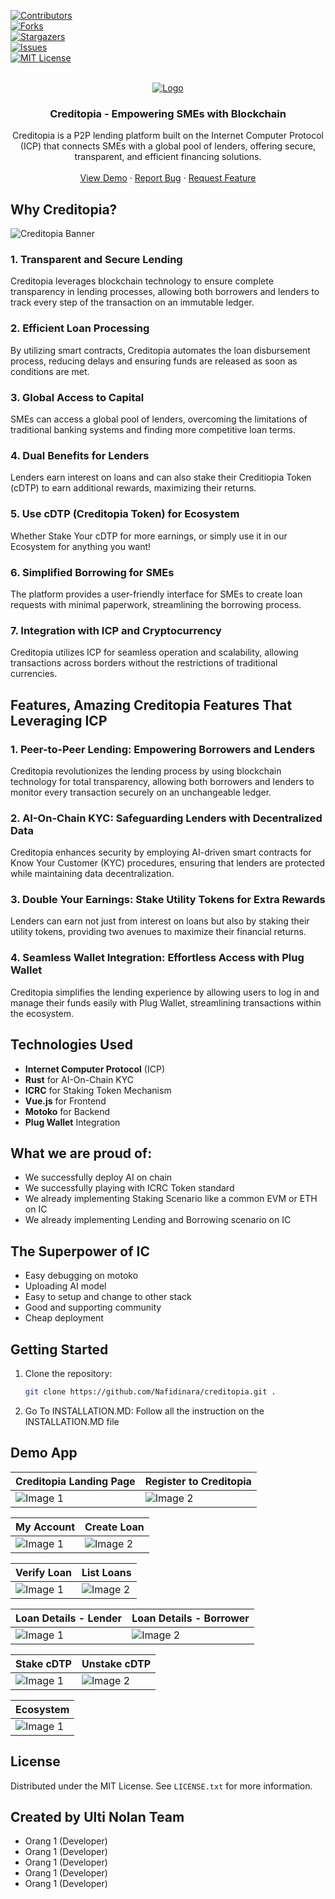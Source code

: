 [![Contributors][contributors-shield]][contributors-url]  
[![Forks][forks-shield]][forks-url]  
[![Stargazers][stars-shield]][stars-url]  
[![Issues][issues-shield]][issues-url]  
[![MIT License][license-shield]][license-url]

<!-- PROJECT LOGO -->
<br />
<div align="center">
  <a href="https://github.com/Nafidinara/creditopia">
    <img src="assets/image/creditopia-banner1.png" alt="Logo">
  </a>
  <h3 align="center">Creditopia - Empowering SMEs with Blockchain</h3>
  <p align="center">
    Creditopia is a P2P lending platform built on the Internet Computer Protocol (ICP) that connects SMEs with a global pool of lenders, offering secure, transparent, and efficient financing solutions.
    <br/>
    <br/>
    <a href="https://github.com/Nafidinara/creditopia">View Demo</a>
    ·
    <a href="https://github.com/Nafidinara/creditopia/issues">Report Bug</a>
    ·
    <a href="https://github.com/Nafidinara/creditopia/issues">Request Feature</a>
  </p>
</div>

## Why Creditopia?

<img src="assets/image/creditopia-banner2.png" alt="Creditopia Banner">

### 1. Transparent and Secure Lending
Creditopia leverages blockchain technology to ensure complete transparency in lending processes, allowing both borrowers and lenders to track every step of the transaction on an immutable ledger.

### 2. Efficient Loan Processing
By utilizing smart contracts, Creditopia automates the loan disbursement process, reducing delays and ensuring funds are released as soon as conditions are met.

### 3. Global Access to Capital
SMEs can access a global pool of lenders, overcoming the limitations of traditional banking systems and finding more competitive loan terms.

### 4. Dual Benefits for Lenders
Lenders earn interest on loans and can also stake their Creditiopia Token (cDTP) to earn additional rewards, maximizing their returns.

### 5. Use cDTP (Creditopia Token) for Ecosystem
Whether Stake Your cDTP for more earnings, or simply use it in our Ecosystem for anything you want!

### 6. Simplified Borrowing for SMEs
The platform provides a user-friendly interface for SMEs to create loan requests with minimal paperwork, streamlining the borrowing process.

### 7. Integration with ICP and Cryptocurrency
Creditopia utilizes ICP for seamless operation and scalability, allowing transactions across borders without the restrictions of traditional currencies.

## Features, Amazing Creditopia Features That Leveraging ICP

### 1. Peer-to-Peer Lending: Empowering Borrowers and Lenders
Creditopia revolutionizes the lending process by using blockchain technology for total transparency, allowing both borrowers and lenders to monitor every transaction securely on an unchangeable ledger.

### 2. AI-On-Chain KYC: Safeguarding Lenders with Decentralized Data
Creditopia enhances security by employing AI-driven smart contracts for Know Your Customer (KYC) procedures, ensuring that lenders are protected while maintaining data decentralization.

### 3. Double Your Earnings: Stake Utility Tokens for Extra Rewards
Lenders can earn not just from interest on loans but also by staking their utility tokens, providing two avenues to maximize their financial returns.

### 4. Seamless Wallet Integration: Effortless Access with Plug Wallet
Creditopia simplifies the lending experience by allowing users to log in and manage their funds easily with Plug Wallet, streamlining transactions within the ecosystem.


## Technologies Used
- **Internet Computer Protocol** (ICP)
- **Rust** for AI-On-Chain KYC
- **ICRC** for Staking Token Mechanism
- **Vue.js** for Frontend
- **Motoko** for Backend
- **Plug Wallet** Integration

## What we are proud of:
- We successfully deploy AI on chain
- We successfully playing with ICRC Token standard
- We already implementing Staking Scenario like a common EVM or ETH on IC
- We already implementing Lending and Borrowing scenario on IC

## The Superpower of IC
- Easy debugging on motoko
- Uploading AI model
- Easy to setup and change to other stack
- Good and supporting community
- Cheap deployment

## Getting Started

1. Clone the repository:
   ```sh
   git clone https://github.com/Nafidinara/creditopia.git .
   ```
2. Go To INSTALLATION.MD:
   Follow all the instruction on the INSTALLATION.MD file

## Demo App

| Creditopia Landing Page            | Register to Creditopia             |
| ---------------------------------- | ---------------------------------- |
| ![Image 1](assets/image/landing.png) | ![Image 2](assets/image/register.png) |

| My Account              | Create Loan             | 
| ---------------------------------- | ---------------------------------- |
| ![Image 1](assets/image/myaccount.png) | ![Image 2](assets/image/createloan.png) |

|            Verify Loan             |            List Loans             |
| ---------------------------------- | ---------------------------------- |
| ![Image 1](assets/image/verifyloan.png) | ![Image 2](assets/image/listloan.png) |

|            Loan Details - Lender             |            Loan Details - Borrower             |
| ---------------------------------- | ---------------------------------- |
| ![Image 1](assets/image/loandetailslender.png) | ![Image 2](assets/image/loandetailsborrower.png) |

|            Stake cDTP             |            Unstake cDTP             |
| ---------------------------------- | ---------------------------------- |
| ![Image 1](assets/image/stake.png) | ![Image 2](assets/image/unstake.png) |

|            Ecosystem             |
| ---------------------------------- |
| ![Image 1](assets/image/ecosytems.png) | 

## License
Distributed under the MIT License. See `LICENSE.txt` for more information.

## Created by Ulti Nolan Team
- Orang 1 (Developer)
- Orang 1 (Developer)
- Orang 1 (Developer)
- Orang 1 (Developer)
- Orang 1 (Developer)

<!-- MARKDOWN LINKS & IMAGES -->
[contributors-shield]: https://img.shields.io/github/contributors/Nafidinara/creditopia.svg?style=for-the-badge
[contributors-url]: https://github.com/Nafidinara/creditopia/graphs/contributors
[forks-shield]: https://img.shields.io/github/forks/Nafidinara/creditopia.svg?style=for-the-badge
[forks-url]: https://github.com/Nafidinara/creditopia/network/members
[stars-shield]: https://img.shields.io/github/stars/Nafidinara/creditopia.svg?style=for-the-badge
[stars-url]: https://github.com/Nafidinara/creditopia/stargazers
[issues-shield]: https://img.shields.io/github/issues/Nafidinara/creditopia.svg?style=for-the-badge
[issues-url]: https://github.com/Nafidinara/creditopia/issues
[license-shield]: https://img.shields.io/github/license/Nafidinara/creditopia.svg?style=for-the-badge
[license-url]: https://github.com/Nafidinara/creditopia/blob/main/LICENSE.txt
